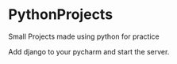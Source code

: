 # PythonProjects
Small Projects made using python for practice


Add django to your pycharm
and start the server.
